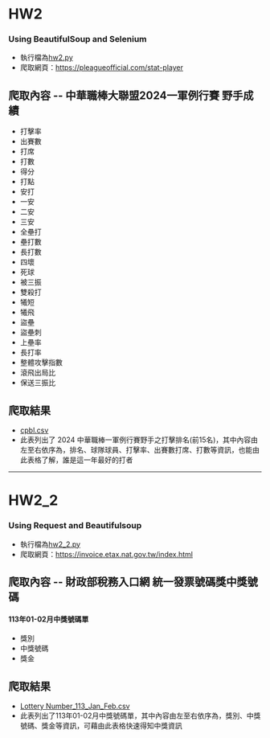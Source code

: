 # HW2
### Using BeautifulSoup and Selenium
- 執行檔為[hw2.py](HW2/hw2.py)
- 爬取網頁：<https://pleagueofficial.com/stat-player>
## 爬取內容 -- 中華職棒大聯盟2024一軍例行賽 野手成績
- 打擊率
- 出賽數
- 打席
- 打數
- 得分
- 打點
- 安打
- 一安
- 二安
- 三安
- 全壘打
- 壘打數
- 長打數
- 四壞
- 死球
- 被三振
- 雙殺打
- 犧短
- 犧飛
- 盜壘
- 盜壘刺
- 上壘率
- 長打率
- 整體攻擊指數
- 滾飛出局比
- 保送三振比
## 爬取結果
- [cpbl.csv](https://github.com/Demigodd28/LATIA112-2/blob/main/HW2/cpbl.csv)
- 此表列出了 2024 中華職棒一軍例行賽野手之打擊排名(前15名)，其中內容由左至右依序為，排名、球隊球員、打擊率、出賽數打席、打數等資訊，也能由此表格了解，誰是這一年最好的打者
-----------------------------------------------------
# HW2_2
### Using Request and Beautifulsoup
- 執行檔為[hw2_2.py](https://github.com/Demigodd28/LATIA112-2/blob/main/HW2/hw2_2.py)
- 爬取網頁：<https://invoice.etax.nat.gov.tw/index.html>
## 爬取內容 -- 財政部稅務入口網 統一發票號碼獎中獎號碼
#### 113年01-02月中獎號碼單
- 獎別
- 中獎號碼
- 獎金
## 爬取結果
- [Lottery Number_113_Jan_Feb.csv](https://github.com/Demigodd28/LATIA112-2/blob/main/HW2/Lottery%20Number_113_Jan_Feb.csv)
- 此表列出了113年01-02月中獎號碼單，其中內容由左至右依序為，獎別、中獎號碼、獎金等資訊，可藉由此表格快速得知中獎資訊
  
